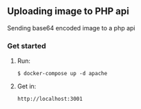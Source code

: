 ## Uploading image to PHP api

Sending base64 encoded image to a php api

### Get started
1. Run:
    ``` 
    $ docker-compose up -d apache
    ``` 

2. Get in:
    ```
    http://localhost:3001
    ```